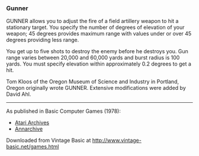 ### Gunner

GUNNER allows you to adjust the fire of a field artillery weapon to hit a stationary target. You specify the number of degrees of elevation of your weapon; 45 degrees provides maximum range with values under or over 45 degrees providing less range.

You get up to five shots to destroy the enemy before he destroys you. Gun range varies between 20,000 and 60,000 yards and burst radius is 100 yards. You must specify elevation within approximately 0.2 degrees to get a hit.

Tom Kloos of the Oregon Museum of Science and Industry in Portland, Oregon originally wrote GUNNER. Extensive modifications were added by David Ahl.

---

As published in Basic Computer Games (1978):
- [Atari Archives](https://www.atariarchives.org/basicgames/showpage.php?page=77)
- [Annarchive](https://annarchive.com/files/Basic_Computer_Games_Microcomputer_Edition.pdf#page=92)

Downloaded from Vintage Basic at
http://www.vintage-basic.net/games.html
